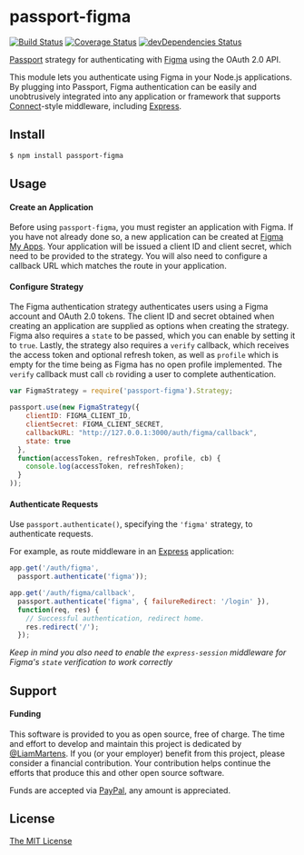 # passport-figma

[![Build Status](https://travis-ci.org/LiamMartens/passport-figma.svg?branch=master)](https://travis-ci.org/LiamMartens/passport-figma) [![Coverage Status](https://coveralls.io/repos/github/LiamMartens/passport-figma/badge.svg?branch=master)](https://coveralls.io/github/LiamMartens/passport-figma?branch=master) [![devDependencies Status](https://david-dm.org/LiamMartens/passport-figma/dev-status.svg)](https://david-dm.org/LiamMartens/passport-figma?type=dev)

[Passport](http://passportjs.org/) strategy for authenticating with [Figma](https://figma.com/)
using the OAuth 2.0 API.

This module lets you authenticate using Figma in your Node.js applications.
By plugging into Passport, Figma authentication can be easily and
unobtrusively integrated into any application or framework that supports
[Connect](http://www.senchalabs.org/connect/)-style middleware, including
[Express](http://expressjs.com/).

## Install

```bash
$ npm install passport-figma
```

## Usage

#### Create an Application

Before using `passport-figma`, you must register an application with Figma.
If you have not already done so, a new application can be created at
[Figma My Apps](https://www.figma.com/developers/apps).
Your application will be issued a client ID and client
secret, which need to be provided to the strategy. You will also need to
configure a callback URL which matches the route in your application.

#### Configure Strategy

The Figma authentication strategy authenticates users using a Figma account
and OAuth 2.0 tokens.  The client ID and secret obtained when creating an
application are supplied as options when creating the strategy. Figma also
requires a `state` to be passed, which you can enable by setting it to `true`.
Lastly, the strategy also requires a `verify` callback, which receives the access token and optional
refresh token, as well as `profile` which is empty for the time being as Figma
has no open profile implemented.  The `verify` callback must call `cb` 
roviding a user to complete authentication.

```js
var FigmaStrategy = require('passport-figma').Strategy;

passport.use(new FigmaStrategy({
    clientID: FIGMA_CLIENT_ID,
    clientSecret: FIGMA_CLIENT_SECRET,
    callbackURL: "http://127.0.0.1:3000/auth/figma/callback",
    state: true
  },
  function(accessToken, refreshToken, profile, cb) {
    console.log(accessToken, refreshToken);
  }
));
```

#### Authenticate Requests

Use `passport.authenticate()`, specifying the `'figma'` strategy, to
authenticate requests.

For example, as route middleware in an [Express](http://expressjs.com/)
application:

```js
app.get('/auth/figma',
  passport.authenticate('figma'));

app.get('/auth/figma/callback', 
  passport.authenticate('figma', { failureRedirect: '/login' }),
  function(req, res) {
    // Successful authentication, redirect home.
    res.redirect('/');
  });
```
_Keep in mind you also need to enable the `express-session` middleware for Figma's `state` verification to work correctly_

## Support

#### Funding

This software is provided to you as open source, free of charge.  The time and
effort to develop and maintain this project is dedicated by [@LiamMartens](https://github.com/LiamMartens).
If you (or your employer) benefit from this project, please consider a financial
contribution.  Your contribution helps continue the efforts that produce this
and other open source software.

Funds are accepted via [PayPal](https://paypal.me/LiamMartens), any amount is appreciated.

## License

[The MIT License](http://opensource.org/licenses/MIT)
